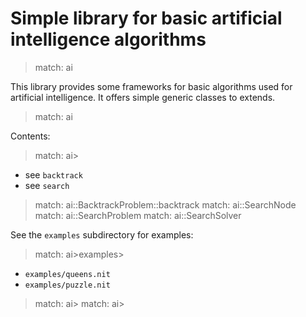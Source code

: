 # Simple library for basic artificial intelligence algorithms

> match: ai

This library provides some frameworks for basic algorithms used for artificial intelligence.
It offers simple generic classes to extends.

> match: ai

Contents:

> match: ai>

* see `backtrack`
* see `search`

> match: ai::BacktrackProblem::backtrack
> match: ai::SearchNode
> match: ai::SearchProblem
> match: ai::SearchSolver

See the `examples` subdirectory for examples:

> match: ai>examples>

* `examples/queens.nit`
* `examples/puzzle.nit`

> match: ai>
> match: ai>

